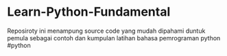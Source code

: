 # Learn-Python-Fundamental
Reposiroty ini menampung source code yang mudah dipahami duntuk pemula sebagai contoh dan kumpulan latihan bahasa pemrograman python #python 
